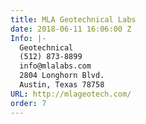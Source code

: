```yaml
---
title: MLA Geotechnical Labs
date: 2018-06-11 16:06:00 Z
Info: |-
  Geotechnical
  (512) 873-8899
  info@mlalabs.com
  2804 Longhorn Blvd.
  Austin, Texas 78758
URL: http://mlageotech.com/
order: 7
---
```


